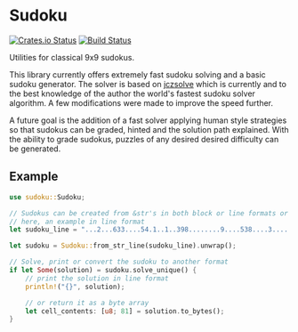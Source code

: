 Sudoku
======

[![Crates.io Status](http://meritbadge.herokuapp.com/sudoku)](https://crates.io/crates/sudoku) [![Build Status](https://travis-ci.org/Emerentius/sudoku.svg?branch=master)](https://travis-ci.org/Emerentius/sudoku)

Utilities for classical 9x9 sudokus.

This library currently offers extremely fast sudoku solving and a basic sudoku
generator. The solver is based on [jczsolve](http://forum.enjoysudoku.com/3-77us-solver-2-8g-cpu-testcase-17sodoku-t30470-210.html#p249309)
which is currently and to the best knowledge of the author the world's fastest sudoku
solver algorithm. A few modifications were made to improve the speed further.

A future goal is the addition of a fast solver applying human style strategies
so that sudokus can be graded, hinted and the solution path explained. With the ability to
grade sudokus, puzzles of any desired desired difficulty can be generated.

## Example

```rust
use sudoku::Sudoku;

// Sudokus can be created from &str's in both block or line formats or directly from bytes.
// here, an example in line format
let sudoku_line = "...2...633....54.1..1..398........9....538....3........263..5..5.37....847...1...";

let sudoku = Sudoku::from_str_line(sudoku_line).unwrap();

// Solve, print or convert the sudoku to another format
if let Some(solution) = sudoku.solve_unique() {
    // print the solution in line format
    println!("{}", solution);

    // or return it as a byte array
    let cell_contents: [u8; 81] = solution.to_bytes();
}
```

